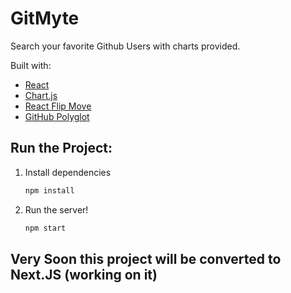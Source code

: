 # GitMyte

Search your favorite Github Users with charts provided.

Built with:

- [React](https://reactjs.org/)
- [Chart.js](https://www.chartjs.org/)
- [React Flip Move](https://github.com/joshwcomeau/react-flip-move)
- [GitHub Polyglot](https://github.com/IonicaBizau/node-gh-polyglot)

## Run the Project:

1. Install dependencies

   ```bash
   npm install
   ```

2. Run the server!

   ```bash
   npm start
   ```

## Very Soon this project will be converted to Next.JS (working on it)
